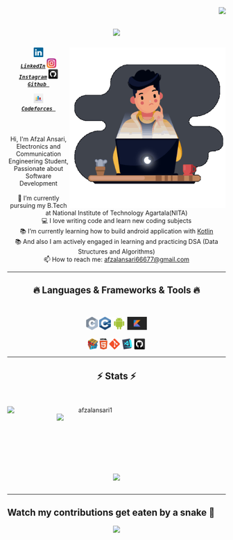 <img align="right" src="https://visitor-badge.laobi.icu/badge?page_id=afzalansari1">

<h1 align="center">
  <a href="https://git.io/typing-svg">
    <img src="https://readme-typing-svg.herokuapp.com/?lines=Hello,+There!+👋;This+is+AFZAL....;Nice+to+meet+you!&center=true&size=35">
  </a>
</h1>

<img align="right" src="images/codingimg.gif" height="370" width="360">
<h5 align="center">
  
  <code><a href="https://www.linkedin.com/in/afzalansari1/" title="LinkedIn Profile"><img width="22" src="images/linkedin.svg"> LinkedIn</a></code>
  <code><a href="https://www.instagram.com/arya_afzal/" title="Instagram Profile"><img width="22" src="images/instagram.svg" > Instagram</a></code>
  <code><a href="https://github.com/afzalansari1" title="Github Profile"><img width="22" src="images/github.svg" > Github </a></code>
<br>

<code><a href="https://codeforces.com/profile/arya_afzal" title="Codeforces Profile"><img width="22" src="images/codeforLogo.jpg" > Codeforces </a></code>

</h5>
<br>
<p align="center">
 Hi, I'm Afzal Ansari, Electronics and Communication Engineering Student, Passionate about Software Development
  <br>
  <br>
  🔬 I’m currently pursuing my B.Tech at National Institute of Technology Agartala(NITA)
  <br>
  💻 I love writing code and learn new coding subjects
  <br>
  📚 I’m currently learning how to build android application with <a href="https://github.com/afzalansari1/Budgetify" >Kotlin</a>
  <br>
  📚 And also I am actively engaged in learning and practicing DSA (Data Structures and Algorithms)
  <br>
  📫 How to reach me: <a href="mailto: afzalansari66677@gmail.com">afzalansari66677@gmail.com</a>
</p>

<hr>
<h2 align="center">🔥 Languages & Frameworks & Tools 🔥</h2>
<br>
<p align="center">
  <code><img title="C" height="30" src="images/c.svg"></code>
  <code><img title="C++" height="30" src="images/cpp.svg"></code>
   <code><img title="Android" height="30" src="images/android.svg"></code>
  <code><img title="Kotlin" height="30" src="images/kotlin.png"></code>
  <br>
  <br>
  <code><img title="Problem Solving" height="25" src="images/problemSolving.png"></code>
  <code><img title="HTML5" height="25" src="images/html5.svg"></code>
  <!-- <code><img title="CSS" height="25" src="images/css.svg"></code>
  <code><img title="Javascript" height="25" src="images/javascript.svg"></code> -->
  <code><img title="Git" height="25" src="images/git-original.svg"></code>
  <code><img title="Visual Studio Code" height="25" src="images/vscode.png"></code>
  <code><img title="GitHub" height="25" src="images/github.svg"></code>
</p>
<hr>

<h2 align="center">⚡ Stats ⚡</h2>
<br>
<p align=center>
  <div align=center>
    <a href="https://github.com/denvercoder1/github-readme-streak-stats" title="Go to Source">
      <img align="left" width=390 src="https://github-readme-streak-stats.herokuapp.com/?user=afzalansari1&theme=react&border=61dafb&hide_border=true" alt="afzalansari1" />
    </a>
    <a href="https://github.com/anuraghazra/github-readme-stats" title="Go to Source">
      <img align="right" width=390 src="https://github-readme-stats.vercel.app/api?username=afzalansari1&show_icons=true&theme=react&border_color=61dafb&hide_border=true" />
    </a>
  </div>
  <br><br><br><br><br><br><br><br><br>
  <div align=center>
    <a href="https://github.com/anuraghazra/github-readme-stats">
      <img width=325 align="center" src="https://github-readme-stats.vercel.app/api/top-langs/?username=afzalansari1&hide=c%23,powershell,Mathematica,Ruby,Objective-C,Objective-C%2b%2b,Cuda&title_color=61dafb&text_color=ffffff&icon_color=61dafb&bg_color=20232a&langs_count=8&layout=compact&border_color=61dafb&hide_border=true" />
    </a>
  </div>
  <br>
</p>

<hr>

## Watch my contributions get eaten by a snake 🐍

<p align="center">
<img src="https://i.imgur.com/x1KbuCq.gif" width="500">

<!--🐍📈SNAKEGRAPH / 🌐WEBSITE: https://github.com/Platane/snk -->
